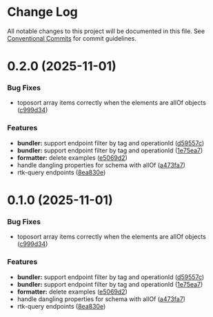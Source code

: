 # Change Log

All notable changes to this project will be documented in this file.
See [Conventional Commits](https://conventionalcommits.org) for commit guidelines.

# 0.2.0 (2025-11-01)


### Bug Fixes

* toposort array items correctly when the elements are allOf objects ([c999d34](https://github.com/dasaplan/ts-mono/commit/c999d3415617169833354622d85ec58976ceabd7))


### Features

* **bundler:** support endpoint filter by tag and operationId ([d59557c](https://github.com/dasaplan/ts-mono/commit/d59557cd682f6961c79f26e43a67a304cd40235d))
* **bundler:** support endpoint filter by tag and operationId ([1e75ea7](https://github.com/dasaplan/ts-mono/commit/1e75ea7e48f3739924e1137387669b0c74a8163a))
* **formatter:** delete examples ([e5069d2](https://github.com/dasaplan/ts-mono/commit/e5069d23dd59accf9f6092f5caf793cda882b77b))
* handle dangling properties for schema with allOf ([a473fa7](https://github.com/dasaplan/ts-mono/commit/a473fa77db929d9ebfebddb511b09bdc8a168e45))
* rtk-query endpoints ([8ea830e](https://github.com/dasaplan/ts-mono/commit/8ea830e7e3a843ed6c3ad1f0db8e9e4a5059636e))





# 0.1.0 (2025-11-01)


### Bug Fixes

* toposort array items correctly when the elements are allOf objects ([c999d34](https://github.com/dasaplan/ts-mono/commit/c999d3415617169833354622d85ec58976ceabd7))


### Features

* **bundler:** support endpoint filter by tag and operationId ([d59557c](https://github.com/dasaplan/ts-mono/commit/d59557cd682f6961c79f26e43a67a304cd40235d))
* **bundler:** support endpoint filter by tag and operationId ([1e75ea7](https://github.com/dasaplan/ts-mono/commit/1e75ea7e48f3739924e1137387669b0c74a8163a))
* **formatter:** delete examples ([e5069d2](https://github.com/dasaplan/ts-mono/commit/e5069d23dd59accf9f6092f5caf793cda882b77b))
* handle dangling properties for schema with allOf ([a473fa7](https://github.com/dasaplan/ts-mono/commit/a473fa77db929d9ebfebddb511b09bdc8a168e45))
* rtk-query endpoints ([8ea830e](https://github.com/dasaplan/ts-mono/commit/8ea830e7e3a843ed6c3ad1f0db8e9e4a5059636e))
